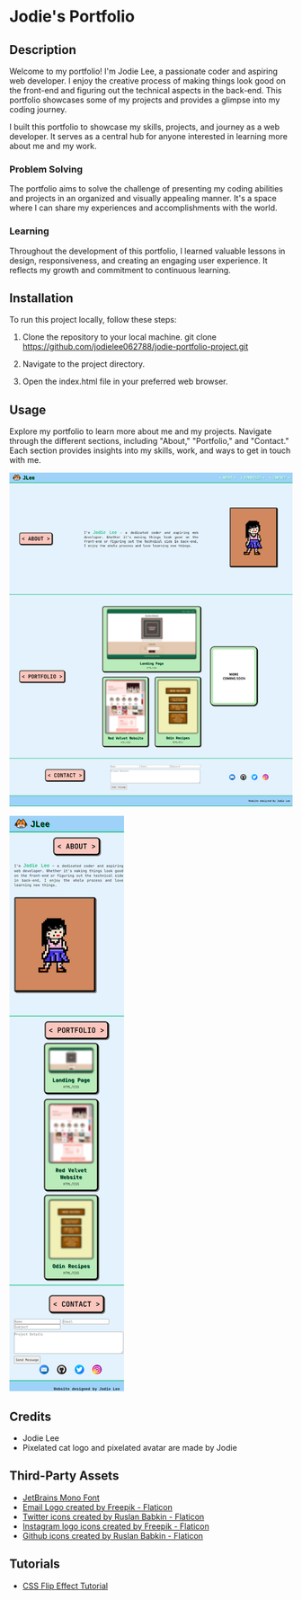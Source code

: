 # Jodie's Portfolio

## Description

Welcome to my portfolio! I'm Jodie Lee, a passionate coder and aspiring web developer. I enjoy the creative process of making things look good on the front-end and figuring out the technical aspects in the back-end. This portfolio showcases some of my projects and provides a glimpse into my coding journey.

I built this portfolio to showcase my skills, projects, and journey as a web developer. It serves as a central hub for anyone interested in learning more about me and my work.

### Problem Solving

The portfolio aims to solve the challenge of presenting my coding abilities and projects in an organized and visually appealing manner. It's a space where I can share my experiences and accomplishments with the world.

### Learning

Throughout the development of this portfolio, I learned valuable lessons in design, responsiveness, and creating an engaging user experience. It reflects my growth and commitment to continuous learning.

## Installation

To run this project locally, follow these steps:

1. Clone the repository to your local machine.
    git clone https://github.com/jodielee062788/jodie-portfolio-project.git

2. Navigate to the project directory.
3. Open the index.html file in your preferred web browser.

## Usage

Explore my portfolio to learn more about me and my projects. Navigate through the different sections, including "About," "Portfolio," and "Contact." Each section provides insights into my skills, work, and ways to get in touch with me.

![Screenshot of my portfolio website](assets/img/website-screenshot.png)

![Screenshot of responsive web design](assets/img/website-responsive.png)

## Credits

- Jodie Lee
- Pixelated cat logo and pixelated avatar are made by Jodie

## Third-Party Assets
- [JetBrains Mono Font](fonts/JetBrainsMono-VariableFont_wght.ttf)
- [Email Logo created by Freepik - Flaticon](https://www.flaticon.com/free-icons/email)
- [Twitter icons created by Ruslan Babkin - Flaticon](https://www.flaticon.com/free-icons/twitter)
- [Instagram logo icons created by Freepik - Flaticon](https://www.flaticon.com/free-icons/instagram-logo)
- [Github icons created by Ruslan Babkin - Flaticon](https://www.flaticon.com/free-icons/github)

## Tutorials
-  [CSS Flip Effect Tutorial](https://davidwalsh.name/css-flip)

